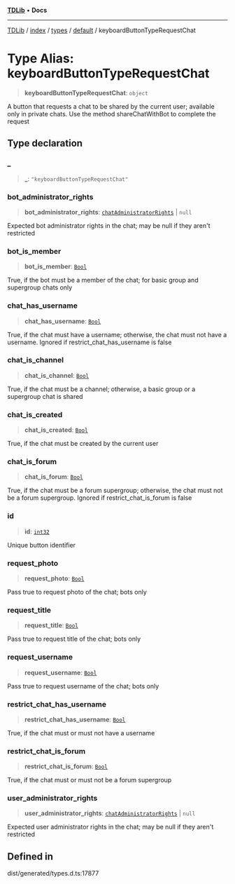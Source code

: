 [**TDLib**](../../../../../../README.md) • **Docs**

***

[TDLib](../../../../../../modules.md) / [index](../../../../../README.md) / [types](../../../README.md) / [default](../README.md) / keyboardButtonTypeRequestChat

# Type Alias: keyboardButtonTypeRequestChat

> **keyboardButtonTypeRequestChat**: `object`

A button that requests a chat to be shared by the current user; available only in private chats. Use the method shareChatWithBot to complete the request

## Type declaration

### \_

> **\_**: `"keyboardButtonTypeRequestChat"`

### bot\_administrator\_rights

> **bot\_administrator\_rights**: [`chatAdministratorRights`](chatAdministratorRights.md) \| `null`

Expected bot administrator rights in the chat; may be null if they aren't restricted

### bot\_is\_member

> **bot\_is\_member**: [`Bool`](Bool.md)

True, if the bot must be a member of the chat; for basic group and supergroup chats only

### chat\_has\_username

> **chat\_has\_username**: [`Bool`](Bool.md)

True, if the chat must have a username; otherwise, the chat must not have a username. Ignored if restrict_chat_has_username is false

### chat\_is\_channel

> **chat\_is\_channel**: [`Bool`](Bool.md)

True, if the chat must be a channel; otherwise, a basic group or a supergroup chat is shared

### chat\_is\_created

> **chat\_is\_created**: [`Bool`](Bool.md)

True, if the chat must be created by the current user

### chat\_is\_forum

> **chat\_is\_forum**: [`Bool`](Bool.md)

True, if the chat must be a forum supergroup; otherwise, the chat must not be a forum supergroup. Ignored if restrict_chat_is_forum is false

### id

> **id**: [`int32`](int32.md)

Unique button identifier

### request\_photo

> **request\_photo**: [`Bool`](Bool.md)

Pass true to request photo of the chat; bots only

### request\_title

> **request\_title**: [`Bool`](Bool.md)

Pass true to request title of the chat; bots only

### request\_username

> **request\_username**: [`Bool`](Bool.md)

Pass true to request username of the chat; bots only

### restrict\_chat\_has\_username

> **restrict\_chat\_has\_username**: [`Bool`](Bool.md)

True, if the chat must or must not have a username

### restrict\_chat\_is\_forum

> **restrict\_chat\_is\_forum**: [`Bool`](Bool.md)

True, if the chat must or must not be a forum supergroup

### user\_administrator\_rights

> **user\_administrator\_rights**: [`chatAdministratorRights`](chatAdministratorRights.md) \| `null`

Expected user administrator rights in the chat; may be null if they aren't restricted

## Defined in

dist/generated/types.d.ts:17877
